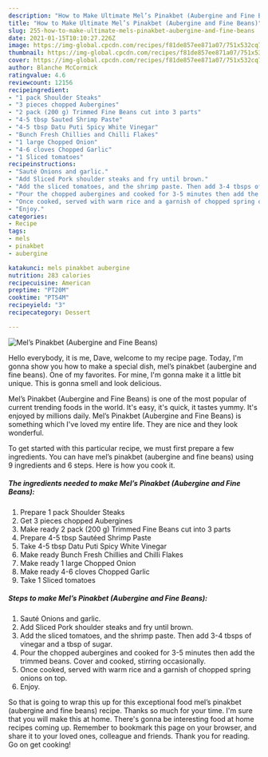 ```yaml
---
description: "How to Make Ultimate Mel’s Pinakbet (Aubergine and Fine Beans)"
title: "How to Make Ultimate Mel’s Pinakbet (Aubergine and Fine Beans)"
slug: 255-how-to-make-ultimate-mels-pinakbet-aubergine-and-fine-beans
date: 2021-01-15T10:10:27.226Z
image: https://img-global.cpcdn.com/recipes/f81de857ee871a07/751x532cq70/mels-pinakbet-aubergine-and-fine-beans-recipe-main-photo.jpg
thumbnail: https://img-global.cpcdn.com/recipes/f81de857ee871a07/751x532cq70/mels-pinakbet-aubergine-and-fine-beans-recipe-main-photo.jpg
cover: https://img-global.cpcdn.com/recipes/f81de857ee871a07/751x532cq70/mels-pinakbet-aubergine-and-fine-beans-recipe-main-photo.jpg
author: Blanche McCormick
ratingvalue: 4.6
reviewcount: 12156
recipeingredient:
- "1 pack Shoulder Steaks"
- "3 pieces chopped Aubergines"
- "2 pack (200 g) Trimmed Fine Beans cut into 3 parts"
- "4-5 tbsp Sauted Shrimp Paste"
- "4-5 tbsp Datu Puti Spicy White Vinegar"
- "Bunch Fresh Chillies and Chilli Flakes"
- "1 large Chopped Onion"
- "4-6 cloves Chopped Garlic"
- "1 Sliced tomatoes"
recipeinstructions:
- "Sauté Onions and garlic."
- "Add Sliced Pork shoulder steaks and fry until brown."
- "Add the sliced tomatoes, and the shrimp paste. Then add 3-4 tbsps of vinegar and a tbsp of sugar."
- "Pour the chopped aubergines and cooked for 3-5 minutes then add the trimmed beans. Cover and cooked, stirring occasionally."
- "Once cooked, served with warm rice and a garnish of chopped spring onions on top."
- "Enjoy."
categories:
- Recipe
tags:
- mels
- pinakbet
- aubergine

katakunci: mels pinakbet aubergine 
nutrition: 283 calories
recipecuisine: American
preptime: "PT20M"
cooktime: "PT54M"
recipeyield: "3"
recipecategory: Dessert

---
```



![Mel’s Pinakbet (Aubergine and Fine Beans)](https://img-global.cpcdn.com/recipes/f81de857ee871a07/751x532cq70/mels-pinakbet-aubergine-and-fine-beans-recipe-main-photo.jpg)

Hello everybody, it is me, Dave, welcome to my recipe page. Today, I'm gonna show you how to make a special dish, mel’s pinakbet (aubergine and fine beans). One of my favorites. For mine, I'm gonna make it a little bit unique. This is gonna smell and look delicious.

Mel’s Pinakbet (Aubergine and Fine Beans) is one of the most popular of current trending foods in the world. It's easy, it's quick, it tastes yummy. It's enjoyed by millions daily. Mel’s Pinakbet (Aubergine and Fine Beans) is something which I've loved my entire life. They are nice and they look wonderful.




To get started with this particular recipe, we must first prepare a few ingredients. You can have mel’s pinakbet (aubergine and fine beans) using 9 ingredients and 6 steps. Here is how you cook it.

<!--inarticleads1-->

##### The ingredients needed to make Mel’s Pinakbet (Aubergine and Fine Beans):

1. Prepare 1 pack Shoulder Steaks
1. Get 3 pieces chopped Aubergines
1. Make ready 2 pack (200 g) Trimmed Fine Beans cut into 3 parts
1. Prepare 4-5 tbsp Sautéed Shrimp Paste
1. Take 4-5 tbsp Datu Puti Spicy White Vinegar
1. Make ready Bunch Fresh Chillies and Chilli Flakes
1. Make ready 1 large Chopped Onion
1. Make ready 4-6 cloves Chopped Garlic
1. Take 1 Sliced tomatoes




<!--inarticleads2-->

##### Steps to make Mel’s Pinakbet (Aubergine and Fine Beans):

1. Sauté Onions and garlic.
1. Add Sliced Pork shoulder steaks and fry until brown.
1. Add the sliced tomatoes, and the shrimp paste. Then add 3-4 tbsps of vinegar and a tbsp of sugar.
1. Pour the chopped aubergines and cooked for 3-5 minutes then add the trimmed beans. Cover and cooked, stirring occasionally.
1. Once cooked, served with warm rice and a garnish of chopped spring onions on top.
1. Enjoy.




So that is going to wrap this up for this exceptional food mel’s pinakbet (aubergine and fine beans) recipe. Thanks so much for your time. I'm sure that you will make this at home. There's gonna be interesting food at home recipes coming up. Remember to bookmark this page on your browser, and share it to your loved ones, colleague and friends. Thank you for reading. Go on get cooking!
